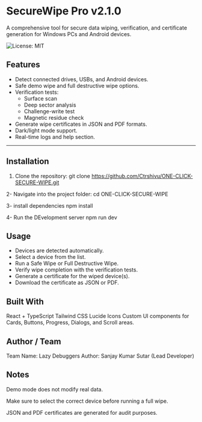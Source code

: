 # SecureWipe Pro v2.1.0

A comprehensive tool for secure data wiping, verification, and certificate generation for Windows PCs and Android devices.

![License: MIT](https://img.shields.io/badge/License-MIT-yellow.svg)

## Features

- Detect connected drives, USBs, and Android devices.
- Safe demo wipe and full destructive wipe options.
- Verification tests:
  - Surface scan
  - Deep sector analysis
  - Challenge-write test
  - Magnetic residue check
- Generate wipe certificates in JSON and PDF formats.
- Dark/light mode support.
- Real-time logs and help section.

---

## Installation

1. Clone the repository:
   git clone https://github.com/Ctrshivu/ONE-CLICK-SECURE-WIPE.git

2- Navigate into the project folder:
cd ONE-CLICK-SECURE-WIPE

3- install dependencies
npm install

4- Run the DEvelopment server
npm run dev

## Usage

- Devices are detected automatically.
- Select a device from the list.
- Run a Safe Wipe or Full Destructive Wipe.
- Verify wipe completion with the verification tests.
- Generate a certificate for the wiped device(s).
- Download the certificate as JSON or PDF.

## Built With

React + TypeScript
Tailwind CSS
Lucide Icons
Custom UI components for Cards, Buttons, Progress, Dialogs, and Scroll areas.

## Author / Team

Team Name: Lazy Debuggers
Author: Sanjay Kumar Sutar (Lead Developer)

## Notes

Demo mode does not modify real data.

Make sure to select the correct device before running a full wipe.

JSON and PDF certificates are generated for audit purposes.
